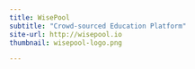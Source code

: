 ```yaml
---
title: WisePool
subtitle: "Crowd-sourced Education Platform"
site-url: http://wisepool.io
thumbnail: wisepool-logo.png

---
```

